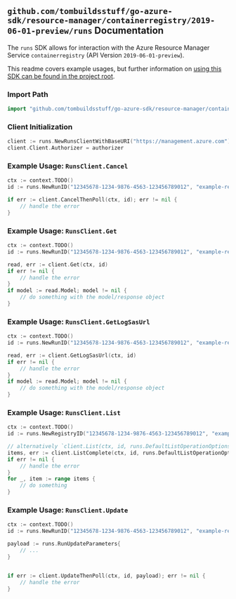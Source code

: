 
## `github.com/tombuildsstuff/go-azure-sdk/resource-manager/containerregistry/2019-06-01-preview/runs` Documentation

The `runs` SDK allows for interaction with the Azure Resource Manager Service `containerregistry` (API Version `2019-06-01-preview`).

This readme covers example usages, but further information on [using this SDK can be found in the project root](https://github.com/tombuildsstuff/go-azure-sdk/tree/main/docs).

### Import Path

```go
import "github.com/tombuildsstuff/go-azure-sdk/resource-manager/containerregistry/2019-06-01-preview/runs"
```


### Client Initialization

```go
client := runs.NewRunsClientWithBaseURI("https://management.azure.com")
client.Client.Authorizer = authorizer
```


### Example Usage: `RunsClient.Cancel`

```go
ctx := context.TODO()
id := runs.NewRunID("12345678-1234-9876-4563-123456789012", "example-resource-group", "registryValue", "runIdValue")

if err := client.CancelThenPoll(ctx, id); err != nil {
	// handle the error
}
```


### Example Usage: `RunsClient.Get`

```go
ctx := context.TODO()
id := runs.NewRunID("12345678-1234-9876-4563-123456789012", "example-resource-group", "registryValue", "runIdValue")

read, err := client.Get(ctx, id)
if err != nil {
	// handle the error
}
if model := read.Model; model != nil {
	// do something with the model/response object
}
```


### Example Usage: `RunsClient.GetLogSasUrl`

```go
ctx := context.TODO()
id := runs.NewRunID("12345678-1234-9876-4563-123456789012", "example-resource-group", "registryValue", "runIdValue")

read, err := client.GetLogSasUrl(ctx, id)
if err != nil {
	// handle the error
}
if model := read.Model; model != nil {
	// do something with the model/response object
}
```


### Example Usage: `RunsClient.List`

```go
ctx := context.TODO()
id := runs.NewRegistryID("12345678-1234-9876-4563-123456789012", "example-resource-group", "registryValue")

// alternatively `client.List(ctx, id, runs.DefaultListOperationOptions())` can be used to do batched pagination
items, err := client.ListComplete(ctx, id, runs.DefaultListOperationOptions())
if err != nil {
	// handle the error
}
for _, item := range items {
	// do something
}
```


### Example Usage: `RunsClient.Update`

```go
ctx := context.TODO()
id := runs.NewRunID("12345678-1234-9876-4563-123456789012", "example-resource-group", "registryValue", "runIdValue")

payload := runs.RunUpdateParameters{
	// ...
}


if err := client.UpdateThenPoll(ctx, id, payload); err != nil {
	// handle the error
}
```
